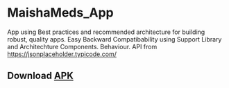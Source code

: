 # MaishaMeds_App
App using Best practices and recommended architecture for building robust, quality apps. Easy Backward Compatibability using Support Library and Architechture Components. Behaviour. API from https://jsonplaceholder.typicode.com/

## Download [APK]() 
